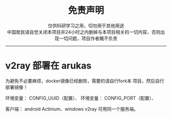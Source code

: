 
<h1 align="center"> 免责声明 </h1>


<p align="center">
仅供科研学习之用，切勿用于其他用途
<br>
中国居民请自觉关闭本项目并24小时之内删掉与本项目相关的一切内容，否则出现一切问题，项目作者概不负责
</p>
<hr>


# v2ray 部署在 arukas
为避免不必要麻烦，docker镜像已经删除，需要的请自行fork本
项目，然后自行部署镜像！ 

环境变量： CONFIG_UUID（配置）、
环境变量： CONFIG_PORT（配置）、


客户端： android Actinium、windows v2ray 可用同一个服务端。

